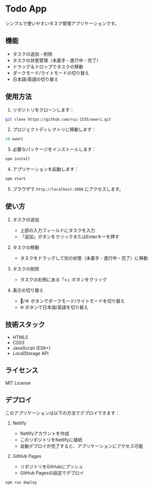 # Todo App

シンプルで使いやすいタスク管理アプリケーションです。

## 機能

- タスクの追加・削除
- タスクの状態管理（未着手・進行中・完了）
- ドラッグ＆ドロップでタスクの移動
- ダークモード/ライトモードの切り替え
- 日本語/英語の切り替え

## 使用方法

1. リポジトリをクローンします：
```bash
git clone https://github.com/rui-1535/owari.git
```

2. プロジェクトディレクトリに移動します：
```bash
cd owari
```

3. 必要なパッケージをインストールします：
```bash
npm install
```

4. アプリケーションを起動します：
```bash
npm start
```

5. ブラウザで `http://localhost:3000` にアクセスします。

## 使い方

1. タスクの追加
   - 上部の入力フィールドにタスクを入力
   - 「追加」ボタンをクリックまたはEnterキーを押す

2. タスクの移動
   - タスクをドラッグして別の状態（未着手・進行中・完了）に移動

3. タスクの削除
   - タスクの右側にある「×」ボタンをクリック

4. 表示の切り替え
   - 🌙/☀️ ボタンでダークモード/ライトモードを切り替え
   - 🌐 ボタンで日本語/英語を切り替え

## 技術スタック

- HTML5
- CSS3
- JavaScript (ES6+)
- LocalStorage API

## ライセンス

MIT License

## デプロイ

このアプリケーションは以下の方法でデプロイできます：

1. Netlify
   - Netlifyアカウントを作成
   - このリポジトリをNetlifyに接続
   - 自動デプロイが完了すると、アプリケーションにアクセス可能

2. GitHub Pages
   - リポジトリをGitHubにプッシュ
   - GitHub Pagesの設定でデプロイ

```bash
npm run deploy
```
